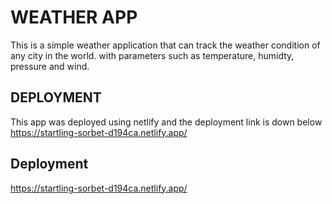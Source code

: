 # WEATHER APP

This is a simple weather application that can track the weather condition of any city in the world. with parameters such as temperature, humidty, pressure and wind.

## DEPLOYMENT

This app was deployed using netlify and the deployment link is down below
https://startling-sorbet-d194ca.netlify.app/

## Deployment

https://startling-sorbet-d194ca.netlify.app/
